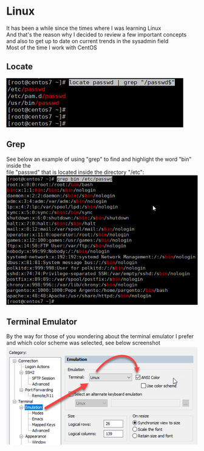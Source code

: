 # Linux
It has been a while since the times where I was learning Linux<br>
And that's the reason why I decided to review a few important concepts<br>
and also to get up to date on current trends in the sysadmin field<br>
Most of the time I work with CentOS<br>
## Locate<br>
<img src="/sysadmin/images/filtering-locate-01.png" alt="filtering locate"><br>
## Grep<br>
See below an example of using "grep" to find and highlight the word "bin" inside the <br>
file "passwd" that is located inside the directory "/etc":<br>
<img src="/sysadmin/images/grep-01.png" alt="filtering locate"><br>
## Terminal Emulator<br>
By the way for those of you wondering about the terminal emulator I prefer<br>
and which color scheme was selected, see below screenshot<br>
<img src="/sysadmin/images/SecureCRT-emulation-linux-ANSI-color.png" alt="securecrt"><br>
